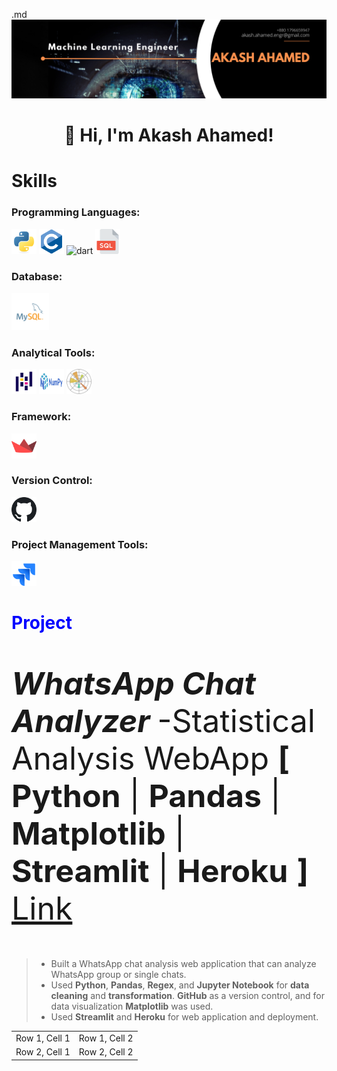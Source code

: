 .md![logo](banner2.png)
<h1 align= "center">👋 Hi, I'm <strong>Akash Ahamed!</strong></h1>

<h1>Skills</h1>
<h3 align="left"> Programming Languages:</h3>
<p align = "left"> 
  <img src="https://raw.githubusercontent.com/devicons/devicon/master/icons/python/python-original.svg" alt="python" width="40" height="40"/>
  <img src="https://raw.githubusercontent.com/devicons/devicon/master/icons/c/c-original.svg" alt="c" width="40" height="40"/>
  <img src="https://www.vectorlogo.zone/logos/dartlang/dartlang-icon.svg" alt="dart" width="40" height="40"/>
  <img src="assets/sql.svg" alt="sql" width="40" height="40"/>
</p>

<h3 align="left"> Database:</h3>
<p align = "left"> 
  <img src="assets/mysql.svg" alt="sql" width="60" height="60"/>
</p>

<h3 align="left"> Analytical Tools:</h3>
<p align = "left">
   <img src="assets/pandas.svg" alt="sql" width="40" height="40"/>
  <img src="assets/numpy.svg" alt="sql" width="40" height="40"/>
   <img src="assets/matplotlib.svg" alt="sql" width="40" height="40"/>
</p>

<h3 align="left"> Framework:</h3>
<p align = "left">
   <img src="assets/streamlit.svg" alt="sql" width="40" height="40"/>
</p>

<h3 align="left"> Version Control:</h3>
<p align = "left">
   <img src="assets/github.svg" alt="sql" width="40" height="40"/>
</p>

<h3 align="left"> Project Management Tools:</h3>
<p align = "left">
   <img src="assets/jira.svg" alt="sql" width="40" height="40"/>
</p>


<h1 style="color:blue;">Project</h1>
<p style="font-size: 50px;"> <strong> <em>WhatsApp Chat Analyzer</em> </strong>-Statistical Analysis WebApp <strong>[</strong> <strong>Python</strong> | <strong>Pandas</strong> | <strong>Matplotlib</strong> | <strong>Streamlit</strong> | <strong>Heroku</strong> <strong>]</strong> <a href="https://github.com/Akash-Ahamed/WhatsApp-Chat-Sentiment-Analysis.git">Link</a> </p> 

>
>- Built a WhatsApp chat analysis web application that can analyze WhatsApp group or single chats.
>- Used **Python**, **Pandas**, **Regex**, and **Jupyter Notebook** for **data cleaning** and **transformation**. **GitHub** as a version control, 
and for data visualization **Matplotlib** was used.
>- Used **Streamlit** and **Heroku** for web application and deployment.


<table style="border:hidden;"
<tr>
    <td>Row 1, Cell 1</td>
    <td>Row 1, Cell 2</td>
  </tr>
  <tr>
    <td>Row 2, Cell 1</td>
    <td>Row 2, Cell 2</td>
  </tr>
</table>



